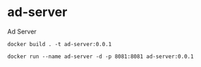 # ad-server
Ad Server

```
docker build . -t ad-server:0.0.1

docker run --name ad-server -d -p 8081:8081 ad-server:0.0.1
```
